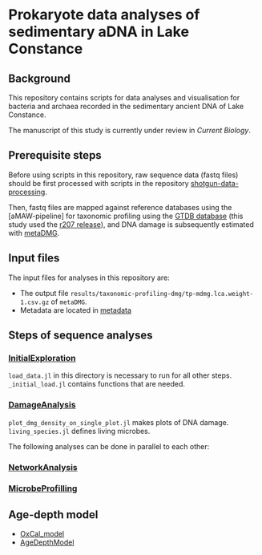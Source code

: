 #  Prokaryote data analyses of sedimentary aDNA in Lake Constance
## Background

This repository contains scripts for data analyses and visualisation for bacteria and archaea recorded in the sedimentary ancient DNA of Lake Constance.  

The manuscript of this study is currently under review in _Current Biology_.

## Prerequisite steps

Before using scripts in this repository, raw sequence data (fastq files) should be first processed with scripts in the repository [shotgun-data-processing](https://github.com/wangyi91/shotgun-data-processing.git). 

Then, fastq files are mapped against reference databases using the [aMAW-pipeline] for taxonomic profiling using the [GTDB database](https://gtdb.ecogenomic.org) (this study used the [r207 release](https://data.gtdb.ecogenomic.org/releases/release207/)), and DNA damage is subsequently estimated with [metaDMG](https://github.com/metaDMG-dev/metaDMG-core).

## Input files
The input files for analyses in this repository are: 

* The output file `results/taxonomic-profiling-dmg/tp-mdmg.lca.weight-1.csv.gz` of `metaDMG`. 
* Metadata are located in [metadata](https://github.com/wangyi91/sedaDNA-bacteria-archaea/tree/main/metadata)

## Steps of sequence analyses
### [InitialExploration](https://github.com/wangyi91/sedaDNA-bacteria-archaea/tree/main/InitialExploration)
`load_data.jl` in this directory is necessary to run for all other steps. `_initial_load.jl` contains functions that are needed.

### [DamageAnalysis](https://github.com/wangyi91/sedaDNA-bacteria-archaea/tree/main/DamageAnalysis)
`plot_dmg_density_on_single_plot.jl` makes plots of DNA damage. `living_species.jl` defines living microbes.


The following analyses can be done in parallel to each other:
### [NetworkAnalysis](https://github.com/wangyi91/sedaDNA-bacteria-archaea/tree/main/NetworkAnalysis)

### [MicrobeProfilling](https://github.com/wangyi91/sedaDNA-bacteria-archaea/tree/main/MicrobeProfilling)

## Age-depth model
* [OxCal_model](https://github.com/wangyi91/sedaDNA-bacteria-archaea/tree/main/OxCal_model)
* [AgeDepthModel](https://github.com/wangyi91/sedaDNA-bacteria-archaea/tree/main/AgeDepthModel)

